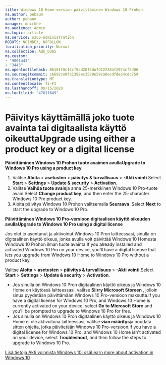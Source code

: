 ```yaml
---
title: Windows 10 Home-version päivittäminen Windows 10 Prohon
ms.author: pebaum
author: pebaum
manager: mnirkhe
ms.audience: Admin
ms.topic: article
ms.service: o365-administration
ROBOTS: NOINDEX, NOFOLLOW
localization_priority: Normal
ms.collection: Adm_O365
ms.custom:
- "9001443"
- "3443"
ms.openlocfilehash: 86181f0c14cf9ad20f5da7d22238af2974cf5d06
ms.sourcegitcommit: c6692ce0fa1358ec3529e59ca0ecdfdea4cdc759
ms.translationtype: MT
ms.contentlocale: fi-FI
ms.lasthandoff: 09/15/2020
ms.locfileid: "47811649"
---
```

# <a name="upgrade-using-either-a-product-key-or-a-digital-license"></a><span data-ttu-id="349cf-102">Päivitys käyttämällä joko tuote avainta tai digitaalista käyttö oikeutta</span><span class="sxs-lookup"><span data-stu-id="349cf-102">Upgrade using either a product key or a digital license</span></span>

<span data-ttu-id="349cf-103">**Päivittäminen Windows 10 Prohon tuote avaimen avulla**</span><span class="sxs-lookup"><span data-stu-id="349cf-103">**Upgrade to Windows 10 Pro using a product key**</span></span>

1. <span data-ttu-id="349cf-104">Valitse **Aloita**  >  **asetusten**  >  **päivitys & turvallisuus**  >  **-Akti vointi**.</span><span class="sxs-lookup"><span data-stu-id="349cf-104">Select **Start** > **Settings** > **Update & security** > **Activation**.</span></span>
2. <span data-ttu-id="349cf-105">Valitse **Vaihda tuote avain**ja anna 25-merkkinen Windows 10 Pro-tuote avain.</span><span class="sxs-lookup"><span data-stu-id="349cf-105">Select **Change product key**, and then enter the 25-character Windows 10 Pro product key.</span></span>
3. <span data-ttu-id="349cf-106">Aloita päivitys Windows 10 Prohon valitsemalla **Seuraava** .</span><span class="sxs-lookup"><span data-stu-id="349cf-106">Select **Next** to start the upgrade to Windows 10 Pro.</span></span>

<span data-ttu-id="349cf-107">**Päivittäminen Windows 10 Pro-versioon digitaalisen käyttö oikeuden avulla**</span><span class="sxs-lookup"><span data-stu-id="349cf-107">**Upgrade to Windows 10 Pro using a digital license**</span></span>

<span data-ttu-id="349cf-108">Jos olet jo asentanut ja aktivoinut Windows 10 Pron laitteessasi, sinulla on digitaalinen käyttö oikeus, jonka avulla voit päivittää Windows 10 Homesta Windows 10 Prohon ilman tuote avainta.</span><span class="sxs-lookup"><span data-stu-id="349cf-108">If you already installed and activated Windows 10 Pro on your device, you’ll have a digital license that lets you upgrade from Windows 10 Home to Windows 10 Pro without a product key.</span></span>

<span data-ttu-id="349cf-109">Valitse **Aloita**  >  **asetusten**  >  **päivitys & turvallisuus**  >  **-Akti vointi**.</span><span class="sxs-lookup"><span data-stu-id="349cf-109">Select **Start** > **Settings** > **Update & security** > **Activation**.</span></span>

- <span data-ttu-id="349cf-110">Jos sinulla on Windows 10 Pron digitaalinen käyttö oikeus ja Windows 10 Home on käytössä laitteessasi, valitse **Siirry Microsoft Storeen** , jolloin sinua pyydetään päivittämään Windows 10 Pro-versioon maksutta.</span><span class="sxs-lookup"><span data-stu-id="349cf-110">If you have a digital license for Windows 10 Pro, and Windows 10 Home is currently activated on your device, select **Go to Microsoft Store** and you'll be prompted to upgrade to Windows 10 Pro for free.</span></span>
- <span data-ttu-id="349cf-111">Jos sinulla on Windows 10 Pron digitaalinen käyttö oikeus ja Windows 10 Home ei ole aktivoituna laitteessasi, valitse **vian määritys**ja noudata sitten ohjeita, jotka päivitetään Windows 10 Pro-versioon.</span><span class="sxs-lookup"><span data-stu-id="349cf-111">If you have a digital license for Windows 10 Pro, and Windows 10 Home isn't activated on your device, select **Troubleshoot**, and then follow the steps to upgrade to Windows 10 Pro.</span></span>

[<span data-ttu-id="349cf-112">Lisä tietoja Akti voinnista Windows 10: ssä</span><span class="sxs-lookup"><span data-stu-id="349cf-112">Learn more about activation in Windows 10</span></span>](https://support.microsoft.com/help/12440)